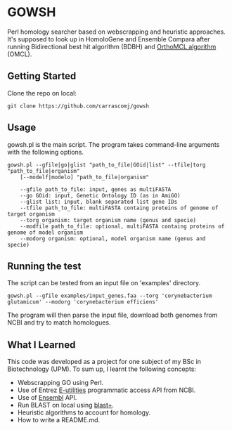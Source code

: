 # GOWSH

Perl homology searcher based on webscrapping and heuristic approaches. It's supposed to look up in HomoloGene and
Ensemble Compara after running Bidirectional best hit algorithm (BDBH) and [OrthoMCL algorithm](https://www.ncbi.nlm.nih.gov/pubmed?Db=pubmed&Cmd=ShowDetailView&TermToSearch=12952885) (OMCL).

## Getting Started

Clone the repo on local:

    git clone https://github.com/carrascomj/gowsh

## Usage

gowsh.pl is the main script. The program takes command-line arguments with
the following options.

    gowsh.pl --gfile|go|glist "path_to_file|GOid|list" --tfile|torg "path_to_file|organism"
        [--modelf|modelo] "path_to_file|organism"

        --gfile path_to_file: input, genes as multiFASTA
        --go GOid: input, Genetic Ontology ID (as in AmiGO)
        --glist list: input, blank separated list gene IDs
        --tfile path_to_file: multiFASTA containg proteins of genome of target organism
        --torg organism: target organism name (genus and specie)
        --modfile path_to_file: optional, multiFASTA containg proteins of genome of model organism
        --modorg organism: optional, model organism name (genus and specie)

## Running the test

The script can be tested from an input file on 'examples' directory.

    gowsh.pl --gfile examples/input_genes.faa --torg 'corynebacterium glutamicum' --modorg 'corynebacterium efficiens'

The program will then parse the input file, download both genomes from NCBI and try to match homologues.

## What I Learned

This code was developed as a project for one subject of my BSc in Biotechnology (UPM). To sum up, I learnt the following concepts:
* Webscrapping GO using Perl.
* Use of Entrez [E-utilities](https://www.ncbi.nlm.nih.gov/books/NBK25499/) programmatic access API from NCBI.
* Use of [Ensembl](http://www.ensembl.org/index.html) API.
* Run BLAST on local using [blast+](https://www.ncbi.nlm.nih.gov/pubmed/20003500?dopt=Citation).
* Heuristic algorithms to account for homology.
* How to write a README.md.
